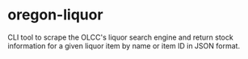 oregon-liquor
===

CLI tool to scrape the OLCC's liquor search engine
and return stock information for a given liquor item by
name or item ID in JSON format.
